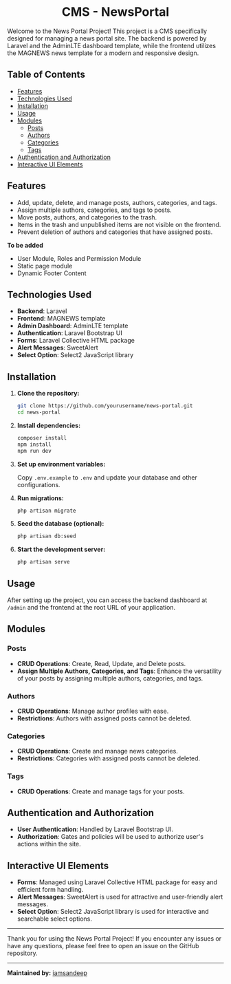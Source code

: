 <h1 align="center"> CMS - NewsPortal </h1>
Welcome to the News Portal Project! This project is a CMS specifically designed for managing a news portal site. The backend is powered by Laravel and the AdminLTE dashboard template, while the frontend utilizes the MAGNEWS news template for a modern and responsive design.

## Table of Contents

-   [Features](#features)
-   [Technologies Used](#technologies-used)
-   [Installation](#installation)
-   [Usage](#usage)
-   [Modules](#modules)
    -   [Posts](#posts)
    -   [Authors](#authors)
    -   [Categories](#categories)
    -   [Tags](#tags)
-   [Authentication and Authorization](#authentication-and-authorization)
-   [Interactive UI Elements](#interactive-ui-elements)

## Features

-   Add, update, delete, and manage posts, authors, categories, and tags.
-   Assign multiple authors, categories, and tags to posts.
-   Move posts, authors, and categories to the trash.
-   Items in the trash and unpublished items are not visible on the frontend.
-   Prevent deletion of authors and categories that have assigned posts.

<strong>To be added</strong>
-    User Module, Roles and Permission Module
-    Static page module
-    Dynamic Footer Content

## Technologies Used

-   **Backend**: Laravel
-   **Frontend**: MAGNEWS template
-   **Admin Dashboard**: AdminLTE template
-   **Authentication**: Laravel Bootstrap UI
-   **Forms**: Laravel Collective HTML package
-   **Alert Messages**: SweetAlert
-   **Select Option**: Select2 JavaScript library

## Installation

1. **Clone the repository:**

    ```bash
    git clone https://github.com/yourusername/news-portal.git
    cd news-portal
    ```

2. **Install dependencies:**

    ```bash
    composer install
    npm install
    npm run dev
    ```

3. **Set up environment variables:**

    Copy `.env.example` to `.env` and update your database and other configurations.

4. **Run migrations:**

    ```bash
    php artisan migrate
    ```

5. **Seed the database (optional):**

    ```bash
    php artisan db:seed
    ```

6. **Start the development server:**

    ```bash
    php artisan serve
    ```

## Usage

After setting up the project, you can access the backend dashboard at `/admin` and the frontend at the root URL of your application.

## Modules

### Posts

-   **CRUD Operations**: Create, Read, Update, and Delete posts.
-   **Assign Multiple Authors, Categories, and Tags**: Enhance the versatility of your posts by assigning multiple authors, categories, and tags.

### Authors

-   **CRUD Operations**: Manage author profiles with ease.
-   **Restrictions**: Authors with assigned posts cannot be deleted.

### Categories

-   **CRUD Operations**: Create and manage news categories.
-   **Restrictions**: Categories with assigned posts cannot be deleted.

### Tags

-   **CRUD Operations**: Create and manage tags for your posts.

## Authentication and Authorization

-   **User Authentication**: Handled by Laravel Bootstrap UI.
-   **Authorization**: Gates and policies will be used to authorize user's actions within the site.

## Interactive UI Elements

-   **Forms**: Managed using Laravel Collective HTML package for easy and efficient form handling.
-   **Alert Messages**: SweetAlert is used for attractive and user-friendly alert messages.
-   **Select Option**: Select2 JavaScript library is used for interactive and searchable select options.

---

Thank you for using the News Portal Project! If you encounter any issues or have any questions, please feel free to open an issue on the GitHub repository.

---

**Maintained by:** [iamsandeep](https://github.com/1-Sandeep)
